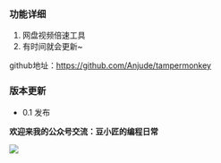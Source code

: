 ### 功能详细

1. 网盘视频倍速工具
2. 有时间就会更新~

github地址：https://github.com/Anjude/tampermonkey



### 版本更新

- 0.1 发布

**欢迎来我的公众号交流：豆小匠的编程日常**

![](https://gitee.com/anjude/public-resource/raw/md-img/20211109094813.jpg)

